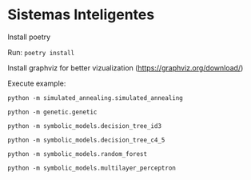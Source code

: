 # Sistemas Inteligentes


Install poetry

Run: 
`poetry install`

Install graphviz for better vizualization (https://graphviz.org/download/)

Execute example:

`python -m simulated_annealing.simulated_annealing`

`python -m genetic.genetic`

`python -m symbolic_models.decision_tree_id3`

`python -m symbolic_models.decision_tree_c4_5`

`python -m symbolic_models.random_forest`

`python -m symbolic_models.multilayer_perceptron`
